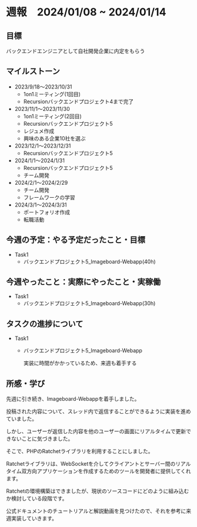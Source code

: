 # 週報　2024/01/08 ~ 2024/01/14

## 目標
バックエンドエンジニアとして自社開発企業に内定をもらう

## マイルストーン
- 2023/9/18〜2023/10/31
    - 1on1ミーティング(1回目)
    - Recursionバックエンドプロジェクト4まで完了
- 2023/11/1〜2023/11/30
    - 1on1ミーティング(2回目)
    - Recursionバックエンドプロジェクト5
    - レジュメ作成
    - 興味のある企業10社を選ぶ
- 2023/12/1〜2023/12/31
    - Recursionバックエンドプロジェクト5
- 2024/1/1〜2024/1/31
    - Recursionバックエンドプロジェクト5
    - チーム開発
- 2024/2/1〜2024/2/29
    - チーム開発
    - フレームワークの学習
- 2024/3/1〜2024/3/31
    - ポートフォリオ作成
    - 転職活動

## 今週の予定：やる予定だったこと・目標
- Task1
    - バックエンドプロジェクト5_Imageboard-Webapp(40h)

## 今週やったこと：実際にやったこと・実稼働
- Task1
    - バックエンドプロジェクト5_Imageboard-Webapp(30h)

## タスクの進捗について
- Task1
    - バックエンドプロジェクト5_Imageboard-Webapp

        実装に時間がかかっているため、来週も着手する

## 所感・学び
先週に引き続き、Imageboard-Webappを着手しました。

投稿された内容について、スレッド内で返信することができるように実装を進めていました。

しかし、ユーザーが返信した内容を他のユーザーの画面にリアルタイムで更新できないことに気づきました。

そこで、PHPのRatchetライブラリを利用することにしました。

Ratchetライブラリは、WebSocketを介してクライアントとサーバー間のリアルタイム双方向アプリケーションを作成するためのツールを開発者に提供してくれます。

Ratchetの環境構築はできましたが、現状のソースコードにどのように組み込むか検討している段階です。

公式ドキュメントのチュートリアルと解説動画を見つけたので、それを参考に来週実装していきます。
